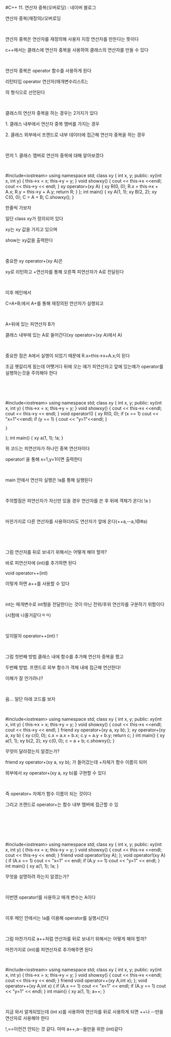 #C++ 11. 연산자 중복(오버로딩) : 네이버 블로그
<div class="wrap_rabbit pcol2 _param(1) _postViewArea221727480918" id="post-view221727480918">
<!-- Rabbit HTML --><div class="se-viewer se-theme-default" lang="ko-KR">
<!-- SE_DOC_HEADER_END -->
<div class="se-main-container">
<div class="se-component se-text se-l-default" id="SE-30e2b85d-2b8c-48ed-93c7-00a7ac282d23">
<div class="se-component-content">
<div class="se-section se-section-text se-l-default">
<div class="se-module se-module-text"><!-- SE-TEXT { --><p class="se-text-paragraph se-text-paragraph-align-" id="SE-5e8cb30a-6953-4917-bc73-f373ef92d5ee" style=""><span class="se-fs- se-ff-" id="SE-e4ded00e-7199-44ae-a8c8-c71301767a7a" style="">연산자 중복(재정의)/오버로딩</span></p><!-- } SE-TEXT --><!-- SE-TEXT { --><p class="se-text-paragraph se-text-paragraph-align-" id="SE-f19c8d8d-9047-4099-b5ef-d2aa0659d662" style=""><span class="se-fs- se-ff-" id="SE-790aef13-7ddf-4461-8f55-efa7f06bcaed" style="">​</span></p><!-- } SE-TEXT --><!-- SE-TEXT { --><p class="se-text-paragraph se-text-paragraph-align-" id="SE-13fc75cc-634c-4dc7-8795-3459c5358b79" style=""><span class="se-fs- se-ff-" id="SE-f1acbf88-7dbf-423f-ac6c-ab5b9c7455c3" style="">연산자 중복은 연산자를 재정의해 사용자 지정 연산자를 만든다는 뜻이다</span></p><!-- } SE-TEXT --><!-- SE-TEXT { --><p class="se-text-paragraph se-text-paragraph-align-" id="SE-cee83ee3-8a29-4a4f-83d3-3a42e69ffeb9" style=""><span class="se-fs- se-ff-" id="SE-319a78f1-cfdd-4236-831b-41c0b0c31ade" style="">c++에서는 클래스에 연산자 중복을 사용하여 클래스의 연산자를 만들 수 있다</span></p><!-- } SE-TEXT --><!-- SE-TEXT { --><p class="se-text-paragraph se-text-paragraph-align-" id="SE-fe70c844-eaff-4637-9faf-5f25ce26c243" style=""><span class="se-fs- se-ff-" id="SE-db004c38-6896-433d-b20c-0fa2d04e5649" style="">​</span></p><!-- } SE-TEXT --><!-- SE-TEXT { --><p class="se-text-paragraph se-text-paragraph-align-" id="SE-7e938239-7029-4a07-bc85-4fafd9d86f70" style=""><span class="se-fs- se-ff-" id="SE-73ffe68d-bbab-4514-a6d7-86cab5c572d2" style="">연산자 중복은 operator 함수를 사용하게 된다</span></p><!-- } SE-TEXT --><!-- SE-TEXT { --><p class="se-text-paragraph se-text-paragraph-align-" id="SE-d7b9658d-cabc-4b92-8bc1-cef2733af026" style=""><span class="se-fs- se-ff-" id="SE-ddda2b99-b74b-4727-9cc4-ff597576b49c" style="">리턴타입 operator 연산자(매개변수리스트);</span></p><!-- } SE-TEXT --><!-- SE-TEXT { --><p class="se-text-paragraph se-text-paragraph-align-" id="SE-b55a321a-59ad-465c-a449-7433ff4329c7" style=""><span class="se-fs- se-ff-" id="SE-750fddae-9cb1-43a6-b85b-e73b0d512257" style="">의 형식으로 선언된다</span></p><!-- } SE-TEXT --><!-- SE-TEXT { --><p class="se-text-paragraph se-text-paragraph-align-" id="SE-d5c22784-d9b6-4f3a-bf81-f47ac04c0ec5" style=""><span class="se-fs- se-ff-" id="SE-59f16661-8dc5-48ba-949a-1dc7e3d02b4c" style="">​</span></p><!-- } SE-TEXT --><!-- SE-TEXT { --><p class="se-text-paragraph se-text-paragraph-align-" id="SE-2236dde1-40fa-4fc6-a358-e0ab62348a32" style=""><span class="se-fs- se-ff-" id="SE-36636ee9-c18c-460d-986c-b531ddba3f49" style="">클래스의 연산자 중복을 하는 경우는 2가지가 있다</span></p><!-- } SE-TEXT --><!-- SE-TEXT { --><p class="se-text-paragraph se-text-paragraph-align-" id="SE-84d123a7-cd4d-409c-a798-54c1b1a58c34" style=""><span class="se-fs- se-ff-" id="SE-cfcacaa2-602e-4c29-98aa-a7741904a0d2" style="">1. 클래스 내부에서 연산자 중복 맴버를 가지는 경우</span></p><!-- } SE-TEXT --><!-- SE-TEXT { --><p class="se-text-paragraph se-text-paragraph-align-" id="SE-204a9ddd-0b86-491c-9519-38c3ffb527f4" style=""><span class="se-fs- se-ff-" id="SE-5d0338fd-ff00-4d34-a5fb-faeccc023e46" style="">2. 클래스 외부에서 프랜드로 내부 데이터에 접근해 연산자 중복을 하는 경우</span></p><!-- } SE-TEXT --><!-- SE-TEXT { --><p class="se-text-paragraph se-text-paragraph-align-" id="SE-76fbe532-1346-49c0-ade2-99c274e0e066" style=""><span class="se-fs- se-ff-" id="SE-65c284a2-5894-424b-bbcb-81a52ae3dbd2" style="">​</span></p><!-- } SE-TEXT --><!-- SE-TEXT { --><p class="se-text-paragraph se-text-paragraph-align-" id="SE-4b098027-c19d-4c57-8bf3-c7d7013945b0" style=""><span class="se-fs- se-ff-" id="SE-d53d770f-b005-4e84-a866-b6aec392f0c9" style="">먼저 1. 클래스 맴버로 연산자 중복에 대해 알아보겠다</span></p><!-- } SE-TEXT --><!-- SE-TEXT { --><p class="se-text-paragraph se-text-paragraph-align-" id="SE-3dac79a5-70d6-4cc3-b261-c15fca88ee6b" style=""><span class="se-fs- se-ff-" id="SE-b444691f-080e-4f60-ad4c-a4737d7a382c" style="">​</span></p><!-- } SE-TEXT --></div>
</div>
</div>
</div> <div class="se-component se-code se-l-default" id="SE-18f5ecd4-c881-4ba9-8e6c-ac53dc5f898e">
<div class="se-component-content">
<div class="se-section se-section-code se-l-default">
<div class="se-module se-module-code se-fs-fs13">
<div class="se-code-source">
<div class="__se_code_view language-javascript">#include&lt;iostream&gt;
using namespace std;
class xy {
	int x, y;
public:
	xy(int x, int y) {
		this-&gt;x = x;
		this-&gt;y = y;
	}
	void showxy() {
		cout &lt;&lt; this-&gt;x &lt;&lt;endl;
		cout &lt;&lt; this-&gt;y &lt;&lt; endl;
	}
	xy operator+(xy A) {
		xy R(0, 0);
		R.x = this-&gt;x + A.x;
		R.y = this-&gt;y + A.y;
		return R;
	}
};
int main() {
	xy A(1, 1);
	xy B(2, 2);
	xy C(0, 0);
	C = A + B;
	C.showxy();
}</div>
</div>
</div>
</div>
</div>
<script class="__se_module_data" data-module='{"type":"v2_code", "id" : "SE-18f5ecd4-c881-4ba9-8e6c-ac53dc5f898e"}' type="text/data"></script>
</div> <div class="se-component se-text se-l-default" id="SE-3ea18885-6228-413c-b996-8a25436c610e">
<div class="se-component-content">
<div class="se-section se-section-text se-l-default">
<div class="se-module se-module-text"><!-- SE-TEXT { --><p class="se-text-paragraph se-text-paragraph-align-" id="SE-dd2c5abd-0739-4d12-b865-09e3eea9b782" style=""><span class="se-fs- se-ff-" id="SE-442afbcb-7851-48af-a833-6e8d14839888" style="">한줄씩 가보자</span></p><!-- } SE-TEXT --><!-- SE-TEXT { --><p class="se-text-paragraph se-text-paragraph-align-" id="SE-a6efbfc8-793c-4808-86af-ab9704b083a1" style=""><span class="se-fs- se-ff-" id="SE-51eba354-b0a4-4bb4-b5e1-63344afd9d22" style="">일단 class xy가 정의되어 있다</span></p><!-- } SE-TEXT --><!-- SE-TEXT { --><p class="se-text-paragraph se-text-paragraph-align-" id="SE-82a80c88-d8b9-47da-8ee2-0f0504bc23ac" style=""><span class="se-fs- se-ff-" id="SE-75625f5c-bb00-4b3e-b3f8-ae75df65b725" style="">xy는 xy 값을 가지고 있으며</span></p><!-- } SE-TEXT --><!-- SE-TEXT { --><p class="se-text-paragraph se-text-paragraph-align-" id="SE-f87bd305-368e-4377-91b1-d8666ec8fa27" style=""><span class="se-fs- se-ff-" id="SE-0e10b7ca-5fca-4291-9062-09635d2e77d3" style="">show는 xy값을 출력한다</span></p><!-- } SE-TEXT --><!-- SE-TEXT { --><p class="se-text-paragraph se-text-paragraph-align-" id="SE-4ed00742-d608-4b80-9e7f-6115d400cc02" style=""><span class="se-fs- se-ff-" id="SE-2cfa0424-149c-4a90-9356-19dd1d350d0e" style="">​</span></p><!-- } SE-TEXT --><!-- SE-TEXT { --><p class="se-text-paragraph se-text-paragraph-align-" id="SE-add10f4c-b01c-4471-811c-67f01b20886b" style=""><span class="se-fs- se-ff-" id="SE-8b332acb-4cac-4a8c-b33c-11536c5d4920" style="">중요한 xy operator+(xy A)은</span></p><!-- } SE-TEXT --><!-- SE-TEXT { --><p class="se-text-paragraph se-text-paragraph-align-" id="SE-7e368281-7595-46ae-8469-3e69071aeafa" style=""><span class="se-fs- se-ff-" id="SE-fc80c5c8-6a4d-4031-80d3-6a982c1f0a37" style="">xy로 리턴하고 +연산자를 통해 오른쪽 피연산자가 A로 전달된다</span></p><!-- } SE-TEXT --><!-- SE-TEXT { --><p class="se-text-paragraph se-text-paragraph-align-" id="SE-7c3a6823-6a25-4580-836f-86d3ff3aa75f" style=""><span class="se-fs- se-ff-" id="SE-9997c379-4389-4fe1-bc0c-929e9c3c074c" style="">​</span></p><!-- } SE-TEXT --><!-- SE-TEXT { --><p class="se-text-paragraph se-text-paragraph-align-" id="SE-3953c15c-beac-4d2c-8d5d-5d73cb820c0e" style=""><span class="se-fs- se-ff-" id="SE-b5cc7bef-77a6-4782-aff9-88a8be5392b0" style="">이후 메인에서</span></p><!-- } SE-TEXT --><!-- SE-TEXT { --><p class="se-text-paragraph se-text-paragraph-align-" id="SE-7125e5cd-ea4b-424e-b3f2-f9550a30404c" style=""><span class="se-fs- se-ff-" id="SE-dbd1cb5e-5c8c-4166-9106-f93ef12d48ed" style="">C=A+B;에서 A+를 통해 재정의된 연산자가 실행되고</span></p><!-- } SE-TEXT --><!-- SE-TEXT { --><p class="se-text-paragraph se-text-paragraph-align-" id="SE-8e9a446a-0ad3-458b-b89d-c5320abd46b1" style=""><span class="se-fs- se-ff-" id="SE-67589663-9788-47f6-b0c6-5ce1c35d810a" style="">​</span></p><!-- } SE-TEXT --><!-- SE-TEXT { --><p class="se-text-paragraph se-text-paragraph-align-" id="SE-bfa5d852-d188-4baa-81a4-1dca189778a8" style=""><span class="se-fs- se-ff-" id="SE-bd19c791-518a-4f9e-86dd-667a639ebe58" style="">A+뒤에 있는 피연산자 B가 </span></p><!-- } SE-TEXT --><!-- SE-TEXT { --><p class="se-text-paragraph se-text-paragraph-align-" id="SE-56f1a3ee-c532-475b-8fe2-593aa3c45999" style=""><span class="se-fs- se-ff-" id="SE-b10dc1b7-48bd-4609-8ae8-667c6adbd7ae" style="">클래스 내부에 있는 A로 들어간다(xy operator+(xy A)에서 A)</span></p><!-- } SE-TEXT --><!-- SE-TEXT { --><p class="se-text-paragraph se-text-paragraph-align-" id="SE-bc8e3ddc-8fe6-4c98-9008-aa19c07bbeb6" style=""><span class="se-fs- se-ff-" id="SE-269059f8-2b70-428c-8717-3c999585ae32" style="">​</span></p><!-- } SE-TEXT --><!-- SE-TEXT { --><p class="se-text-paragraph se-text-paragraph-align-" id="SE-498764f2-07c6-455b-94b5-ec9cd5bf32ee" style=""><span class="se-fs- se-ff-" id="SE-4fe5bbad-4a5b-487d-884e-1cccbb18aeb4" style="">중요한 점은 A에서 실행이 되었기 때문에 R.x=this-&gt;x+A.x;이 된다</span></p><!-- } SE-TEXT --><!-- SE-TEXT { --><p class="se-text-paragraph se-text-paragraph-align-" id="SE-70a716bd-ada6-4654-9658-886597accd99" style=""><span class="se-fs- se-ff-" id="SE-9f266b83-db13-4dfa-82b1-9ffd7df52bc2" style="">조금 혯갈리게 됬는데 어쨋거다 뒤에 오는 얘가 피연산자고 앞에 있는얘가 operator를 실행하는것을 주의해야 한다</span></p><!-- } SE-TEXT --><!-- SE-TEXT { --><p class="se-text-paragraph se-text-paragraph-align-" id="SE-5cabb4c9-292f-4467-a433-18dd18f6a0dd" style=""><span class="se-fs- se-ff-" id="SE-a57a1d25-28db-4593-b582-482e4e7cde81" style="">​</span></p><!-- } SE-TEXT --><!-- SE-TEXT { --><p class="se-text-paragraph se-text-paragraph-align-" id="SE-01c906ba-8576-4036-b0e9-c6e9db8e939c" style=""><span class="se-fs- se-ff-" id="SE-3ce47b73-df25-4f55-b129-a090111ad7f3" style="">​</span></p><!-- } SE-TEXT --></div>
</div>
</div>
</div> <div class="se-component se-code se-l-default" id="SE-87b718ce-46fd-40b3-a506-bde5d4cfbe45">
<div class="se-component-content">
<div class="se-section se-section-code se-l-default">
<div class="se-module se-module-code se-fs-fs13">
<div class="se-code-source">
<div class="__se_code_view language-javascript">#include&lt;iostream&gt;
using namespace std;
class xy {
	int x, y;
public:
	xy(int x, int y) {
		this-&gt;x = x;
		this-&gt;y = y;
	}
	void showxy() {
		cout &lt;&lt; this-&gt;x &lt;&lt;endl;
		cout &lt;&lt; this-&gt;y &lt;&lt; endl;
	}
	void operator!() {
		xy R(0, 0);
		if (x == 1)
			cout &lt;&lt; "x=1"&lt;&lt;endl;
		if (y == 1) {
			cout &lt;&lt; "y=1"&lt;&lt;endl;
		}

	}
};
int main() {
	xy a(1, 1);
	!a;
}</div>
</div>
</div>
</div>
</div>
<script class="__se_module_data" data-module='{"type":"v2_code", "id" : "SE-87b718ce-46fd-40b3-a506-bde5d4cfbe45"}' type="text/data"></script>
</div> <div class="se-component se-text se-l-default" id="SE-ca45eabb-17e2-43e4-9629-52842799daf4">
<div class="se-component-content">
<div class="se-section se-section-text se-l-default">
<div class="se-module se-module-text"><!-- SE-TEXT { --><p class="se-text-paragraph se-text-paragraph-align-" id="SE-0623f705-8ce0-4a4d-a31b-19218986baee" style=""><span class="se-fs- se-ff-" id="SE-cc570473-f579-4c72-8332-6d9a53c598b0" style="">위 코드는 피연산자가 하나인 중복 연산자이다</span></p><!-- } SE-TEXT --><!-- SE-TEXT { --><p class="se-text-paragraph se-text-paragraph-align-" id="SE-f3d45422-72f2-48ac-b1e5-4418f0f1ac64" style=""><span class="se-fs- se-ff-" id="SE-26b6da58-bb34-479e-8d4c-1105adcb4c9d" style="">operator! 을 통해 x=1,y=1이면 출력한다</span></p><!-- } SE-TEXT --><!-- SE-TEXT { --><p class="se-text-paragraph se-text-paragraph-align-" id="SE-af4ff0e0-b7e1-43b4-8f66-5d441c401f65" style=""><span class="se-fs- se-ff-" id="SE-dd744b1b-15b8-4098-94f8-a4c264995e1e" style="">​</span></p><!-- } SE-TEXT --><!-- SE-TEXT { --><p class="se-text-paragraph se-text-paragraph-align-" id="SE-7d6f941d-61dd-48d2-a236-bd88b0d4ab7d" style=""><span class="se-fs- se-ff-" id="SE-c893ad0d-eb4e-434c-bf63-04a96c8d63b8" style="">main 안애서 연산자 실행은 !a를 통해 실행된다</span></p><!-- } SE-TEXT --><!-- SE-TEXT { --><p class="se-text-paragraph se-text-paragraph-align-" id="SE-f15cbb52-bf22-4e2c-87ca-333f78d0064d" style=""><span class="se-fs- se-ff-" id="SE-51cd37ac-9ece-4f93-ae7f-6450057d7621" style="">​</span></p><!-- } SE-TEXT --><!-- SE-TEXT { --><p class="se-text-paragraph se-text-paragraph-align-" id="SE-6ff202e8-df16-453d-9027-80407942bab9" style=""><span class="se-fs- se-ff-" id="SE-d83cca45-2e3e-4f41-846d-0c9bf1c3b716" style="">주의할점은 피연산자가 자신만 있을 경우 연산자를 쓴 후 뒤에 객체가 온다( !a )</span></p><!-- } SE-TEXT --><!-- SE-TEXT { --><p class="se-text-paragraph se-text-paragraph-align-" id="SE-413322ec-ce9c-4537-9877-004c578d3fa0" style=""><span class="se-fs- se-ff-" id="SE-ef1858a7-6f86-4842-a367-138020e5970a" style="">​</span></p><!-- } SE-TEXT --><!-- SE-TEXT { --><p class="se-text-paragraph se-text-paragraph-align-" id="SE-771270e2-b4fa-46da-8dc1-288a6e477e63" style=""><span class="se-fs- se-ff-" id="SE-0a1cce95-8ec5-43f4-a12a-02f05838eef2" style="">마찬가지로 다른 연산자를 사용하더라도 연산자가 앞에 온다(++a,--a,!@#a)</span></p><!-- } SE-TEXT --><!-- SE-TEXT { --><p class="se-text-paragraph se-text-paragraph-align-" id="SE-7524dd70-71cd-42a8-a530-b5a6cb68497e" style=""><span class="se-fs- se-ff-" id="SE-bcc329ad-b534-4cc2-9a2b-004b558a6bfa" style="">​</span></p><!-- } SE-TEXT --><!-- SE-TEXT { --><p class="se-text-paragraph se-text-paragraph-align-" id="SE-2cc18439-627e-4cc5-bafe-5520d4636fc1" style=""><span class="se-fs- se-ff-" id="SE-7cb9e907-7dec-4f7d-b28f-69d6ca3b197b" style="">​</span></p><!-- } SE-TEXT --><!-- SE-TEXT { --><p class="se-text-paragraph se-text-paragraph-align-" id="SE-55df196b-3765-4f21-8665-758e5e0175bc" style=""><span class="se-fs- se-ff-" id="SE-fd96062f-57bd-4bfe-8a10-453bae3406e2" style="">그럼 연산자를 뒤로 보내기 위해서는 어떻게 해야 할까?</span></p><!-- } SE-TEXT --><!-- SE-TEXT { --><p class="se-text-paragraph se-text-paragraph-align-" id="SE-627f01ee-2799-44fc-bcbf-3b89ea903250" style=""><span class="se-fs- se-ff-" id="SE-525bc2ef-b989-43a8-9d25-ec9ef22dbbe2" style="">바로 피연산자에 (int)를 추가하면 된다</span></p><!-- } SE-TEXT --><!-- SE-TEXT { --><p class="se-text-paragraph se-text-paragraph-align-" id="SE-140efa47-8a6d-417b-95b4-029c1fc4997d" style=""><span class="se-fs- se-ff-" id="SE-79351688-934b-479b-82d2-620428bf0039" style="">void operator++(int)</span></p><!-- } SE-TEXT --><!-- SE-TEXT { --><p class="se-text-paragraph se-text-paragraph-align-" id="SE-d8b26a4b-23af-4c60-ad0f-78d038960ff3" style=""><span class="se-fs- se-ff-" id="SE-1ff2fcbf-5895-45ef-b632-791fe2044446" style="">이렇게 하면 a++를 사용할 수 있다</span></p><!-- } SE-TEXT --><!-- SE-TEXT { --><p class="se-text-paragraph se-text-paragraph-align-" id="SE-34f0fbe3-a207-4baf-9866-cbc684869ed7" style=""><span class="se-fs- se-ff-" id="SE-1b38ed52-1b9d-400e-883c-09f784e53384" style="">​</span></p><!-- } SE-TEXT --><!-- SE-TEXT { --><p class="se-text-paragraph se-text-paragraph-align-" id="SE-b28bf76f-4ad6-463e-b278-ca506d771700" style=""><span class="se-fs- se-ff-" id="SE-8d49da81-93c5-4ff9-835f-00c720481060" style="">int는 매개변수로 int형을 전달한다는 것이 아닌 전위/후위 연산자를 구분하기 위함이다</span></p><!-- } SE-TEXT --><!-- SE-TEXT { --><p class="se-text-paragraph se-text-paragraph-align-" id="SE-7ad90db3-df63-49ed-a125-2e10c480b05f" style=""><span class="se-fs- se-ff-" id="SE-e1b99907-7d9a-4fc7-b1f2-b4e93312f99f" style="">(시험에 나올거같다ㅋㅋ)</span></p><!-- } SE-TEXT --><!-- SE-TEXT { --><p class="se-text-paragraph se-text-paragraph-align-" id="SE-8c1d8337-c562-4a86-a4b1-b9d057da397b" style=""><span class="se-fs- se-ff-" id="SE-c6c4152c-53a2-4035-b032-fb6205c2fc28" style="">​</span></p><!-- } SE-TEXT --><!-- SE-TEXT { --><p class="se-text-paragraph se-text-paragraph-align-" id="SE-d21e8f2f-8f31-461b-ba7b-79e32ab9f86c" style=""><span class="se-fs- se-ff-" id="SE-d2503b9b-c1e6-4868-95fa-e25fd4eaab91" style="">잊지말자 operator++(int) !</span></p><!-- } SE-TEXT --><!-- SE-TEXT { --><p class="se-text-paragraph se-text-paragraph-align-" id="SE-c528338b-2623-4c36-9735-3a77d455300c" style=""><span class="se-fs- se-ff-" id="SE-fbce12f5-122e-455d-b43c-bef8da4218b3" style="">​</span></p><!-- } SE-TEXT --><!-- SE-TEXT { --><p class="se-text-paragraph se-text-paragraph-align-" id="SE-552a0ab0-7ad8-4238-9b6c-e2ceefb366a2" style=""><span class="se-fs- se-ff-" id="SE-e4701d2f-b06c-4a23-b207-c7a3faddc5e1" style="">그럼 첫번째 방법 클래스 내에 함수를 추가해 연산자 중복을 했고</span></p><!-- } SE-TEXT --><!-- SE-TEXT { --><p class="se-text-paragraph se-text-paragraph-align-" id="SE-cc80cd03-04d9-429b-a604-d4c3a49a8c55" style=""><span class="se-fs- se-ff-" id="SE-f0dffc1f-1287-4fe1-adac-53a66664ac05" style="">두번째 방법. 프랜드로 외부 함수가 객체 내에 접근해 연산한다!</span></p><!-- } SE-TEXT --><!-- SE-TEXT { --><p class="se-text-paragraph se-text-paragraph-align-" id="SE-c5dc5bf2-c61b-40e3-9a94-fde081488b5b" style=""><span class="se-fs- se-ff-" id="SE-f682b991-173a-441a-84d1-661941957fb0" style="">이해가 잘 안가려나?</span></p><!-- } SE-TEXT --><!-- SE-TEXT { --><p class="se-text-paragraph se-text-paragraph-align-" id="SE-53d4a16e-8670-4d94-b0f1-b57a09969ce7" style=""><span class="se-fs- se-ff-" id="SE-49147389-0bfa-46c3-bddf-8f475dfed5ad" style="">​</span></p><!-- } SE-TEXT --><!-- SE-TEXT { --><p class="se-text-paragraph se-text-paragraph-align-" id="SE-8e7aeaa7-9442-4dac-85c0-abf67bbc13c3" style=""><span class="se-fs- se-ff-" id="SE-cac0a760-7665-441f-9c61-407a38c6d197" style="">음... 일단 아래 코드를 보자</span></p><!-- } SE-TEXT --><!-- SE-TEXT { --><p class="se-text-paragraph se-text-paragraph-align-" id="SE-d3fe4c9e-d0d0-407d-96f7-30b3151c8cac" style=""><span class="se-fs- se-ff-" id="SE-286b8e3d-0504-4bdf-b75b-fb3c52608116" style="">​</span></p><!-- } SE-TEXT --></div>
</div>
</div>
</div> <div class="se-component se-code se-l-default" id="SE-1e7b2405-6c16-4e4e-ad68-84d5a816798f">
<div class="se-component-content">
<div class="se-section se-section-code se-l-default">
<div class="se-module se-module-code se-fs-fs13">
<div class="se-code-source">
<div class="__se_code_view language-javascript">#include&lt;iostream&gt;
using namespace std;
class xy {
	int x, y;
public:
	xy(int x, int y) {
		this-&gt;x = x;
		this-&gt;y = y;
	}
	void showxy() {
		cout &lt;&lt; this-&gt;x &lt;&lt;endl;
		cout &lt;&lt; this-&gt;y &lt;&lt; endl;
	}
	friend xy operator+(xy a, xy b);
};
xy operator+(xy a, xy b) {
	xy c(0, 0);
	c.x = a.x + b.x;
	c.y = a.y + b.y;
	return c;
}
int main() {
	xy a(1, 1);
	xy b(2, 2);
	xy c(0, 0);
	c = a + b;
	c.showxy();
}</div>
</div>
</div>
</div>
</div>
<script class="__se_module_data" data-module='{"type":"v2_code", "id" : "SE-1e7b2405-6c16-4e4e-ad68-84d5a816798f"}' type="text/data"></script>
</div> <div class="se-component se-text se-l-default" id="SE-89e81adb-44e9-437f-89ae-54300f16ff47">
<div class="se-component-content">
<div class="se-section se-section-text se-l-default">
<div class="se-module se-module-text"><!-- SE-TEXT { --><p class="se-text-paragraph se-text-paragraph-align-" id="SE-a42c43cf-6f4e-437a-a0a4-2d6e40f4462b" style=""><span class="se-fs- se-ff-" id="SE-ec457a7d-7f69-481a-b63f-e206ca2e61bd" style="">무엇이 달라졌는지 알겠는가?</span></p><!-- } SE-TEXT --><!-- SE-TEXT { --><p class="se-text-paragraph se-text-paragraph-align-" id="SE-359a1cab-aef6-4e91-85eb-a26b5416fd98" style=""><span class="se-fs- se-ff-" id="SE-7142419c-c334-41b7-903b-563c01bfde0d" style="">friend xy operator+(xy a, xy b); 가 들어갔는데 +자체가 함수 이름이 되어</span></p><!-- } SE-TEXT --><!-- SE-TEXT { --><p class="se-text-paragraph se-text-paragraph-align-" id="SE-b96100ce-c024-4b9b-bcac-2ff395678744" style=""><span class="se-fs- se-ff-" id="SE-44294994-553a-426a-9b23-af7674e59efb" style="">외부에서 xy operator+(xy a, xy b)를 구현할 수 있다</span></p><!-- } SE-TEXT --><!-- SE-TEXT { --><p class="se-text-paragraph se-text-paragraph-align-" id="SE-6c7157e4-5f21-4485-9ede-602dd35d8d20" style=""><span class="se-fs- se-ff-" id="SE-311ec364-a65f-4ba3-afb7-992da9cdb4af" style="">​</span></p><!-- } SE-TEXT --><!-- SE-TEXT { --><p class="se-text-paragraph se-text-paragraph-align-" id="SE-4a647cd1-95f4-4827-93a1-dd471e9ac108" style=""><span class="se-fs- se-ff-" id="SE-a9d7d275-4a54-4e20-b141-cb37545faa7f" style="">즉 operator+ 자체가 함수 이름이 되는 것이다</span></p><!-- } SE-TEXT --><!-- SE-TEXT { --><p class="se-text-paragraph se-text-paragraph-align-" id="SE-69d89b89-0159-46a5-b4c8-40db3cc58afd" style=""><span class="se-fs- se-ff-" id="SE-c9c7e9d0-2135-4167-a04d-32ff2fa97573" style="">그리고 프랜드로 operator+는 함수 내부 맴버에 접근할 수 있</span></p><!-- } SE-TEXT --><!-- SE-TEXT { --><p class="se-text-paragraph se-text-paragraph-align-" id="SE-56fd6c6f-8a4d-4664-b6d6-f83575666877" style=""><span class="se-fs- se-ff-" id="SE-53860740-2c84-4b2f-9571-59402e4467c3" style="">​</span></p><!-- } SE-TEXT --><!-- SE-TEXT { --><p class="se-text-paragraph se-text-paragraph-align-" id="SE-7353a484-34bf-4bf8-ac08-b21d826034de" style=""><span class="se-fs- se-ff-" id="SE-5b95bd9d-2515-4e97-8c8f-33e9c7a2f4b6" style="">​</span></p><!-- } SE-TEXT --><!-- SE-TEXT { --><p class="se-text-paragraph se-text-paragraph-align-" id="SE-f70d1c53-9c58-4d5e-af4a-be8263def810" style=""><span class="se-fs- se-ff-" id="SE-46f33781-7104-4d95-a57b-90ad849aa737" style="">​</span></p><!-- } SE-TEXT --></div>
</div>
</div>
</div> <div class="se-component se-code se-l-default" id="SE-90073a45-30d4-452c-bcec-040dc1aaa05e">
<div class="se-component-content">
<div class="se-section se-section-code se-l-default">
<div class="se-module se-module-code se-fs-fs13">
<div class="se-code-source">
<div class="__se_code_view language-javascript">#include&lt;iostream&gt;
using namespace std;
class xy {
	int x, y;
public:
	xy(int x, int y) {
		this-&gt;x = x;
		this-&gt;y = y;
	}
	void showxy() {
		cout &lt;&lt; this-&gt;x &lt;&lt;endl;
		cout &lt;&lt; this-&gt;y &lt;&lt; endl;
	}
	friend void operator!(xy A);
};
void operator!(xy A) {
	if (A.x == 1)
		cout &lt;&lt; "x=1" &lt;&lt; endl;
	if (A.y == 1)
		cout &lt;&lt; "y=1" &lt;&lt; endl;
}
int main() {
	xy a(1, 1);
	!a;
}</div>
</div>
</div>
</div>
</div>
<script class="__se_module_data" data-module='{"type":"v2_code", "id" : "SE-90073a45-30d4-452c-bcec-040dc1aaa05e"}' type="text/data"></script>
</div> <div class="se-component se-text se-l-default" id="SE-9d8d9686-8f55-40ab-83af-6143ecf854b5">
<div class="se-component-content">
<div class="se-section se-section-text se-l-default">
<div class="se-module se-module-text"><!-- SE-TEXT { --><p class="se-text-paragraph se-text-paragraph-align-" id="SE-73cad380-a91c-474d-be19-62c21fe070d7" style=""><span class="se-fs- se-ff-" id="SE-57a2ed95-2821-4fd6-bc19-29888533e6cc" style="">무엇을 설명하려 하는지 알겠는가?</span></p><!-- } SE-TEXT --><!-- SE-TEXT { --><p class="se-text-paragraph se-text-paragraph-align-" id="SE-b1261c4f-e057-45d5-a364-10db9038345f" style=""><span class="se-fs- se-ff-" id="SE-5af91a4e-ef62-4c8c-805f-b58e2f1a9bbe" style="">​</span></p><!-- } SE-TEXT --><!-- SE-TEXT { --><p class="se-text-paragraph se-text-paragraph-align-" id="SE-3d94d6d2-05ed-4555-bc73-a1d60fa810b9" style=""><span class="se-fs- se-ff-" id="SE-a196b86e-ffc3-423b-9342-10aa9787e6c1" style="">이번엔 operator!를 사용하고 매개 변수는 A이다</span></p><!-- } SE-TEXT --><!-- SE-TEXT { --><p class="se-text-paragraph se-text-paragraph-align-" id="SE-4350f17b-df00-453f-834c-79023322345a" style=""><span class="se-fs- se-ff-" id="SE-5a4e0af1-162c-4c61-895c-e42e737c82f5" style="">​</span></p><!-- } SE-TEXT --><!-- SE-TEXT { --><p class="se-text-paragraph se-text-paragraph-align-" id="SE-b34dc6d2-9973-442f-94b8-8b89c5410f18" style=""><span class="se-fs- se-ff-" id="SE-04b585a7-8595-4122-82bb-d3dc0fdf0939" style="">이후 메인 안에서는 !a를 이용해 operator를 실행시킨다</span></p><!-- } SE-TEXT --><!-- SE-TEXT { --><p class="se-text-paragraph se-text-paragraph-align-" id="SE-b320a483-1506-4f8e-ad38-07ed5d0d0cbc" style=""><span class="se-fs- se-ff-" id="SE-c22b482b-cf5d-410e-ac24-c2ca1c034059" style="">​</span></p><!-- } SE-TEXT --><!-- SE-TEXT { --><p class="se-text-paragraph se-text-paragraph-align-" id="SE-b6b06d6f-77a5-4fff-8359-10931460b685" style=""><span class="se-fs- se-ff-" id="SE-3105fd55-21ac-4c7c-bd56-7e8c36a8ab90" style="">그럼 마찬가지로 a++처럼 연산자를 뒤로 보내기 위해서는 어떻게 해야 할까?</span></p><!-- } SE-TEXT --><!-- SE-TEXT { --><p class="se-text-paragraph se-text-paragraph-align-" id="SE-d7258f43-61be-43a7-b65a-dfefb3cf2c26" style=""><span class="se-fs- se-ff-" id="SE-8f1f0933-f417-4beb-8a89-e171459e9ebd" style="">마찬가지로  (int)를 피연산자로 추가해주면 된다</span></p><!-- } SE-TEXT --><!-- SE-TEXT { --><p class="se-text-paragraph se-text-paragraph-align-" id="SE-ac5d4ec0-89d9-4693-9748-091f88a7e95f" style=""><span class="se-fs- se-ff-" id="SE-859f4197-3546-4e2f-b366-ef26170a7855" style="">​</span></p><!-- } SE-TEXT --></div>
</div>
</div>
</div> <div class="se-component se-code se-l-default" id="SE-d83073f0-ff25-41b5-be76-822112738638">
<div class="se-component-content">
<div class="se-section se-section-code se-l-default">
<div class="se-module se-module-code se-fs-fs13">
<div class="se-code-source">
<div class="__se_code_view language-javascript">#include&lt;iostream&gt;
using namespace std;
class xy {
	int x, y;
public:
	xy(int x, int y) {
		this-&gt;x = x;
		this-&gt;y = y;
	}
	void showxy() {
		cout &lt;&lt; this-&gt;x &lt;&lt;endl;
		cout &lt;&lt; this-&gt;y &lt;&lt; endl;
	}
	friend void operator++(xy A,int x);
};
void operator++(xy A,int x) {
	if (A.x == 1)
		cout &lt;&lt; "x=1" &lt;&lt; endl;
	if (A.y == 1)
		cout &lt;&lt; "y=1" &lt;&lt; endl;
}
int main() {
	xy a(1, 1);
	a++;
}</div>
</div>
</div>
</div>
</div>
<script class="__se_module_data" data-module='{"type":"v2_code", "id" : "SE-d83073f0-ff25-41b5-be76-822112738638"}' type="text/data"></script>
</div> <div class="se-component se-text se-l-default" id="SE-374bd66d-b508-4192-a32f-631238619af2">
<div class="se-component-content">
<div class="se-section se-section-text se-l-default">
<div class="se-module se-module-text"><!-- SE-TEXT { --><p class="se-text-paragraph se-text-paragraph-align-" id="SE-51d7d127-6233-479c-bec0-37347b1681c3" style=""><span class="se-fs- se-ff-" id="SE-d765fa48-bdf4-4781-a299-e866eddb6ef8" style="">​</span></p><!-- } SE-TEXT --><!-- SE-TEXT { --><p class="se-text-paragraph se-text-paragraph-align-" id="SE-9a3825a9-19ae-40d4-aa0a-a23e8400d99a" style=""><span class="se-fs- se-ff-" id="SE-1ba2c773-0ca7-41b7-b41e-5d217f39bd59" style="">지금 와서 알게되었는데 (int x)를 사용하여 연산자를 뒤로 사용하게 되면 ++나 --만을 연산자로 사용해야 한다</span></p><!-- } SE-TEXT --><!-- SE-TEXT { --><p class="se-text-paragraph se-text-paragraph-align-" id="SE-e61606f1-567e-43cb-9711-1593b705971f" style=""><span class="se-fs- se-ff-" id="SE-39b5459e-d8e1-4008-ad36-05d5bb0cdc9c" style="">!,==이런건 안되는 것 같다. 아마 a++,a--들만을 위한 (int)같다</span></p><!-- } SE-TEXT --></div>
</div>
</div>
</div> </div>
</div>
</div>
